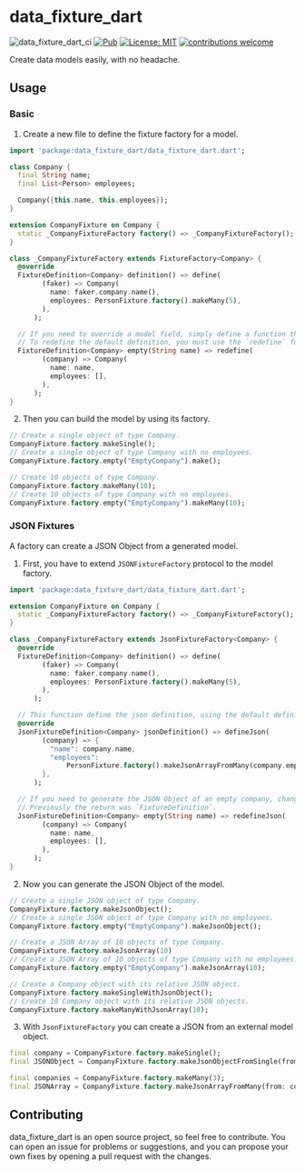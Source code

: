 # data_fixture_dart

![data_fixture_dart_ci](https://github.com/MyLittleSuite/data_fixture_dart/workflows/Dart/badge.svg)
[![Pub](https://img.shields.io/pub/v/data_fixture_dart.svg)](https://pub.dev/packages/data_fixture_dart)
[![License: MIT](https://img.shields.io/badge/license-MIT-purple.svg)](https://opensource.org/licenses/MIT)
[![contributions welcome](https://img.shields.io/badge/contributions-welcome-brightgreen.svg?style=flat)](https://github.com/dwyl/esta/issues)

Create data models easily, with no headache.

## Usage
### Basic
1. Create a new file to define the fixture factory for a model.
```dart
import 'package:data_fixture_dart/data_fixture_dart.dart';

class Company {
  final String name;
  final List<Person> employees;

  Company({this.name, this.employees});
}

extension CompanyFixture on Company {
  static _CompanyFixtureFactory factory() => _CompanyFixtureFactory();
}

class _CompanyFixtureFactory extends FixtureFactory<Company> {
  @override
  FixtureDefinition<Company> definition() => define(
        (faker) => Company(
          name: faker.company.name(),
          employees: PersonFixture.factory().makeMany(5),
        ),
      );

  // If you need to override a model field, simply define a function that returns a `FixtureDefinition`.
  // To redefine the default definition, you must use the `redefine` function.
  FixtureDefinition<Company> empty(String name) => redefine(
        (company) => Company(
          name: name,
          employees: [],
        ),
      );
}
```

2. Then you can build the model by using its factory.
```dart
// Create a single object of type Company.
CompanyFixture.factory.makeSingle();
// Create a single object of type Company with no employees.
CompanyFixture.factory.empty("EmptyCompany").make();

// Create 10 objects of type Company.
CompanyFixture.factory.makeMany(10);
// Create 10 objects of type Company with no employees.
CompanyFixture.factory.empty("EmptyCompany").makeMany(10);
```

### JSON Fixtures
A factory can create a JSON Object from a generated model.
1. First, you have to extend `JSONFixtureFactory` protocol to the model factory.
```dart
import 'package:data_fixture_dart/data_fixture_dart.dart';

extension CompanyFixture on Company {
  static _CompanyFixtureFactory factory() => _CompanyFixtureFactory();
}

class _CompanyFixtureFactory extends JsonFixtureFactory<Company> {
  @override
  FixtureDefinition<Company> definition() => define(
        (faker) => Company(
          name: faker.company.name(),
          employees: PersonFixture.factory().makeMany(5),
        ),
      );

  // This function define the json definition, using the default definition (function `definition()`).
  @override
  JsonFixtureDefinition<Company> jsonDefinition() => defineJson(
        (company) => {
          "name": company.name,
          "employees":
              PersonFixture.factory().makeJsonArrayFromMany(company.employees),
        },
      );

  // If you need to generate the JSON Object of an empty company, change the return type to `JSONFixtureDefinition`
  // Previously the return was `FixtureDefinition`.
  JsonFixtureDefinition<Company> empty(String name) => redefineJson(
        (company) => Company(
          name: name,
          employees: [],
        ),
      );
}
```

2. Now you can generate the JSON Object of the model.
```dart
// Create a single JSON object of type Company.
CompanyFixture.factory.makeJsonObject();
// Create a single JSON object of type Company with no employees.
CompanyFixture.factory.empty("EmptyCompany").makeJsonObject();

// Create a JSON Array of 10 objects of type Company.
CompanyFixture.factory.makeJsonArray(10)
// Create a JSON Array of 10 objects of type Company with no employees.
CompanyFixture.factory.empty("EmptyCompany").makeJsonArray(10);

// Create a Company object with its relative JSON object.
CompanyFixture.factory.makeSingleWithJsonObject();
// Create 10 Company object with its relative JSON objects.
CompanyFixture.factory.makeManyWithJsonArray(10);
```

3. With `JsonFixtureFactory` you can create a JSON from an external model object.
```dart
final company = CompanyFixture.factory.makeSingle();
final JSONObject = CompanyFixture.factory.makeJsonObjectFromSingle(from: company);

final companies = CompanyFixture.factory.makeMany(3);
final JSONArray = CompanyFixture.factory.makeJsonArrayFromMany(from: companies);
```

## Contributing
data_fixture_dart is an open source project, so feel free to contribute.
You can open an issue for problems or suggestions, and you can propose your own fixes by opening a pull request with the changes.
